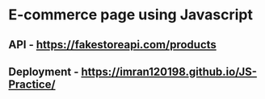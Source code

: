 # E-commerce page using Javascript

## API - https://fakestoreapi.com/products

## Deployment - https://imran120198.github.io/JS-Practice/
